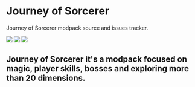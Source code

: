 # Journey of Sorcerer
Journey of Sorcerer modpack source and issues tracker.

[![](https://img.shields.io/badge/For%20Minecraft-1.16.5%20|%20Forge%20-blue?style=flat-square)](https://www.curseforge.com/minecraft/modpacks/journey-of-sorcerer/files)
[![](https://img.shields.io/badge/Requirements-4GB%20of%20RAM-blue?style=flat-square)](https://files.minecraftforge.net/net/minecraftforge/forge/)
![](https://img.shields.io/badge/Mods%20Loaded-201-blue?style=flat-square)

## **Journey of Sorcerer it's a modpack focused on magic, player skills, bosses and exploring more than 20 dimensions.**
